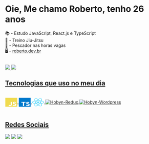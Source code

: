 <h1>Oie, Me chamo Roberto, tenho 26 anos</h1>

📚 - Estudo JavaScript, React.js e TypeScript <br>
🥋 - Treino Jiu-Jitsu <br>
🎣 - Pescador nas horas vagas <br>
🖥 - <a target="_blank" href="https://roberto.dev.br/">roberto.dev.br</a>

<div style="display: inline_block"><br>
<a href="https://github.com/Hobyn">
<img height="180em" src="https://github-readme-stats.vercel.app/api?username=hobyn&show_icons=true&theme=dracula&include_all_commits=true&count_private=true"/>
 <img height="180em" src="https://github-readme-stats.vercel.app/api/top-langs/?username=hobyn&layout=compact&langs_count=7&theme=dracula"/>
 </div>

<h2>Tecnologias que uso no meu dia</h2>

<div style="display: inline_block"><br>
  <img align="center" alt="Hobyn-Js" height="30" width="40" src="https://raw.githubusercontent.com/devicons/devicon/master/icons/javascript/javascript-plain.svg">
  <img align="center" alt="Hobyn-Ts" height="30" width="40" src="https://raw.githubusercontent.com/devicons/devicon/master/icons/typescript/typescript-plain.svg">
  <img align="center" alt="Hobyn-React" height="30" width="40" src="https://raw.githubusercontent.com/devicons/devicon/master/icons/react/react-original.svg">
 <img align="center" alt="Hobyn-Redux" height="30" width="40" src="https://cdn.jsdelivr.net/gh/devicons/devicon/icons/redux/redux-original.svg">
 <img align="center" alt="Hobyn-Wordpress" height="30" width="40" src="https://cdn.jsdelivr.net/gh/devicons/devicon/icons/wordpress/wordpress-plain-wordmark.svg">
</div>
<br>
<h2>Redes Sociais</h2>
<div> 
  <a href="https://instagram.com/beto_dev" target="_blank"><img src="https://img.shields.io/badge/-Instagram-%23E4405F?style=for-the-badge&logo=instagram&logoColor=white" target="_blank"></a>
  <a href = "mailto:robertojunior20171@gmail.com"><img src="https://img.shields.io/badge/-Gmail-%23333?style=for-the-badge&logo=gmail&logoColor=white" target="_blank"></a>
  <a href="https://www.linkedin.com/in/roberto-pereira-js/" target="_blank"><img src="https://img.shields.io/badge/-LinkedIn-%230077B5?style=for-the-badge&logo=linkedin&logoColor=white" target="_blank"></a> 
</div>
